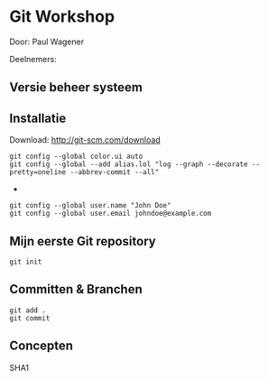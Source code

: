 Git Workshop
============
Door: Paul Wagener

Deelnemers:




Versie beheer systeem
-----------

Installatie
------------------

Download: http://git-scm.com/download

    git config --global color.ui auto
    git config --global --add alias.lol "log --graph --decorate --pretty=oneline --abbrev-commit --all"

-

    git config --global user.name "John Doe"
    git config --global user.email johndoe@example.com

Mijn eerste Git repository
-----------


    git init


Committen & Branchen
-----------

    git add .
    git commit

Concepten
-----------
SHA1